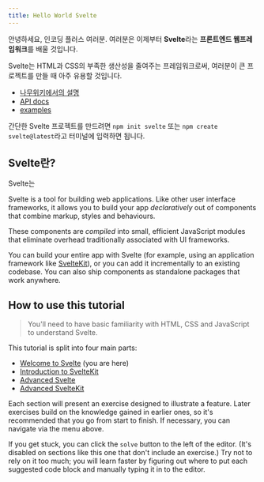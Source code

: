 ```yaml
---
title: Hello World Svelte
---
```


안녕하세요, 인코딩 플러스 여러분. 여러분은 이제부터 **Svelte**라는 **프론트엔드 웹프레임워크**를 배울 것입니다.

Svelte는 HTML과 CSS의 부족한 생산성을 줄여주는 프레임워크로써, 여러분이 큰 프로젝트를 만들 때 아주 유용할 것입니다.

- [나무위키에서의 설명](https://namu.wiki/w/Svelte)
- [API docs](https://svelte.dev/docs)
- [examples](https://svelte.dev/examples)

간단한 Svelte 프로젝트를 만드려면 `npm init svelte` 또는 `npm create svelte@latest`라고 터미널에 입력하면 됩니다.



## Svelte란?

Svelte는 

Svelte is a tool for building web applications. Like other user interface frameworks, it allows you to build your app _declaratively_ out of components that combine markup, styles and behaviours.

These components are _compiled_ into small, efficient JavaScript modules that eliminate overhead traditionally associated with UI frameworks.

You can build your entire app with Svelte (for example, using an application framework like [SvelteKit](https://kit.svelte.dev)), or you can add it incrementally to an existing codebase. You can also ship components as standalone packages that work anywhere.

## How to use this tutorial

> You'll need to have basic familiarity with HTML, CSS and JavaScript to understand Svelte.

This tutorial is split into four main parts:

- [Welcome to Svelte](/tutorial/welcome-to-svelte) (you are here)
- [Introduction to SvelteKit](/tutorial/introducing-sveltekit)
- [Advanced Svelte](/tutorial/tweens)
- [Advanced SvelteKit](/tutorial/optional-params)

Each section will present an exercise designed to illustrate a feature. Later exercises build on the knowledge gained in earlier ones, so it's recommended that you go from start to finish. If necessary, you can navigate via the menu above.

If you get stuck, you can click the `solve` button to the left of the editor. (It's disabled on sections like this one that don't include an exercise.) Try not to rely on it too much; you will learn faster by figuring out where to put each suggested code block and manually typing it in to the editor.

